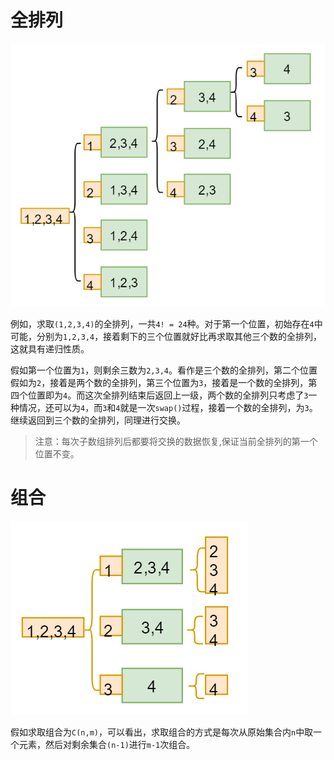# 全排列

![](./pic/Snipaste_2018-04-28_22-47-52.png)

例如，求取`(1,2,3,4)`的全排列，一共`4! = 24`种。对于第一个位置，初始存在`4`中可能，分别为`1,2,3,4`，接着剩下的三个位置就好比再求取其他三个数的全排列，这就具有递归性质。

假如第一个位置为`1`，则剩余三数为`2,3,4`。看作是三个数的全排列，第二个位置假如为`2`，接着是两个数的全排列，第三个位置为`3`，接着是一个数的全排列，第四个位置即为`4`。而这次全排列结束后返回上一级，两个数的全排列只考虑了`3`一种情况，还可以为`4`，而`3`和`4`就是一次`swap()`过程，接着一个数的全排列，为`3`。继续返回到三个数的全排列，同理进行交换。

> 注意：每次子数组排列后都要将交换的数据恢复,保证当前全排列的第一个位置不变。

# 组合

![](./pic/Snipaste_2018-04-30_18-26-31.png)

假如求取组合为`C(n,m)`，可以看出，求取组合的方式是每次从原始集合内`n`中取一个元素，然后对剩余集合`(n-1)`进行`m-1`次组合。